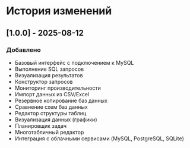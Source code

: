 # История изменений

## [1.0.0] - 2025-08-12

### Добавлено
- Базовый интерфейс с подключением к MySQL
- Выполнение SQL запросов
- Визуализация результатов
- Конструктор запросов
- Мониторинг производительности
- Импорт данных из CSV/Excel
- Резервное копирование баз данных
- Сравнение схем баз данных
- Редактор структуры таблиц
- Визуализация данных (графики)
- Планировщик задач
- Многотабличный редактор
- Интеграция с облачными сервисами (MySQL, PostgreSQL, SQLite)
